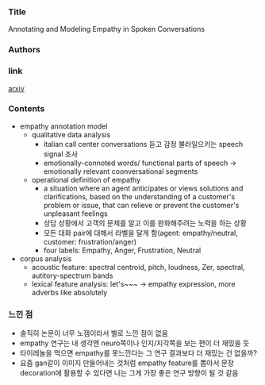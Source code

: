 ### Title
Annotating and Modeling Empathy in Spoken Conversations

### Authors


### link
[arxiv](https://arxiv.org/pdf/1705.04839.pdf)

### Contents
- empathy annotation model
  - qualitative data analysis
    - italian call center conversations 듣고 감정 불러일으키는 speech signal 조사
    - emotionally-connoted words/ functional parts of speech -> emotionally relevant coonversational segments
  - operational definition of empathy
    - a situation where an agent anticipates or views solutions and clarifications, based on the understanding of a customer's problem or issue, that can relieve or prevent the customer's unpleasant feelings
    - 상담 상황에서 고객의 문제를 알고 이를 완화해주려는 노력을 하는 상황
    - 모든 대화 pair에 대해서 라벨을 달게 함(agent: empathy/neutral, customer: frustration/anger)
    - four labels: Empathy, Anger, Frustration, Neutral
- corpus analysis
  - acoustic feature: spectral centroid, pitch, loudness, Zer, spectral, autitory-spectrum bands
  - lexical feature analysis: let's~~~ -> empathy expression, more adverbs like absolutely

### 느낀 점
- 솔직히 논문이 너무 노잼이라서 별로 느낀 점이 없음
- empathy 연구는 내 생각엔 neuro쪽이나 인지/지각쪽을 보는 편이 더 재밌을 듯
- 타이레놀을 먹으면 empathy를 못느낀다는 그 연구 결과보다 더 재밌는 건 없을까?
- 요즘 gan같이 이미지 만들어내는 것처럼 empathy feature를 뽑아서 문장 decoration에 활용할 수 있다면 나는 그게 가장 좋은 연구 방향이 될 것 같음